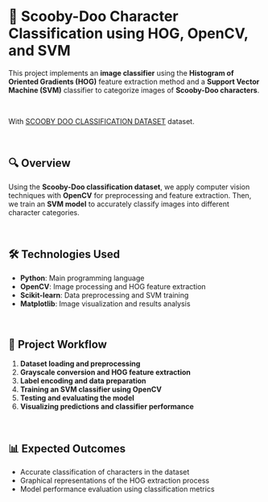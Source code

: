 # 🐶 Scooby-Doo Character Classification using HOG, OpenCV, and SVM  

This project implements an **image classifier** using the **Histogram of Oriented Gradients (HOG)** feature extraction method and a **Support Vector Machine (SVM)** classifier to categorize images of **Scooby-Doo characters**.  

<br>

With [SCOOBY DOO CLASSIFICATION DATASET](https://www.kaggle.com/datasets/esmanurdeli/scooby-doo-classification-dataset) dataset.

<br>

## 🔍 Overview  
Using the **Scooby-Doo classification dataset**, we apply computer vision techniques with **OpenCV** for preprocessing and feature extraction. Then, we train an **SVM model** to accurately classify images into different character categories.  

<br>

## 🛠 Technologies Used  
- **Python**: Main programming language  
- **OpenCV**: Image processing and HOG feature extraction  
- **Scikit-learn**: Data preprocessing and SVM training  
- **Matplotlib**: Image visualization and results analysis  

<br>

## 📌 Project Workflow  
1. **Dataset loading and preprocessing**  
2. **Grayscale conversion and HOG feature extraction**  
3. **Label encoding and data preparation**  
4. **Training an SVM classifier using OpenCV**  
5. **Testing and evaluating the model**  
6. **Visualizing predictions and classifier performance**  

<br>

## 📊 Expected Outcomes  
- Accurate classification of characters in the dataset  
- Graphical representations of the HOG extraction process  
- Model performance evaluation using classification metrics  
